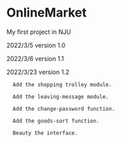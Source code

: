 # OnlineMarket
My first project in NJU

2022/3/5 version 1.0

2022/3/6 version 1.1

2022/3/23 version 1.2

      Add the shopping trolley module.

      Add the leaving-message module.

      Add the change-password function.

      Add the goods-sort function.

      Beauty the interface.
